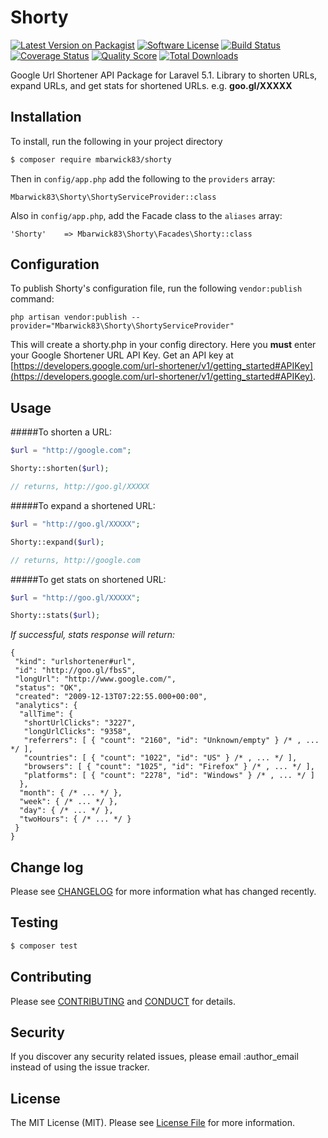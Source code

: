# Shorty

[![Latest Version on Packagist][ico-version]][link-packagist]
[![Software License][ico-license]](LICENSE.md)
[![Build Status][ico-travis]][link-travis]
[![Coverage Status][ico-scrutinizer]][link-scrutinizer]
[![Quality Score][ico-code-quality]][link-code-quality]
[![Total Downloads][ico-downloads]][link-downloads]

Google Url Shortener API Package for Laravel 5.1. Library to shorten URLs, expand URLs, and get stats for shortened URLs. e.g. **goo.gl/XXXXX**

## Installation

To install, run the following in your project directory

``` bash
$ composer require mbarwick83/shorty
```

Then in `config/app.php` add the following to the `providers` array:

```
Mbarwick83\Shorty\ShortyServiceProvider::class
```

Also in `config/app.php`, add the Facade class to the `aliases` array:

```
'Shorty'    => Mbarwick83\Shorty\Facades\Shorty::class
```

## Configuration

To publish Shorty's configuration file, run the following `vendor:publish` command:

```
php artisan vendor:publish --provider="Mbarwick83\Shorty\ShortyServiceProvider"
```

This will create a shorty.php in your config directory. Here you **must** enter your Google Shortener URL API Key. Get an API key at [https://developers.google.com/url-shortener/v1/getting_started#APIKey](https://developers.google.com/url-shortener/v1/getting_started#APIKey).

## Usage

#####To shorten a URL:

``` php
$url = "http://google.com";

Shorty::shorten($url);

// returns, http://goo.gl/XXXXX
```

#####To expand a shortened URL:

``` php
$url = "http://goo.gl/XXXXX";

Shorty::expand($url);

// returns, http://google.com
```

#####To get stats on shortened URL:

``` php
$url = "http://goo.gl/XXXXX";

Shorty::stats($url);
```

*If successful, stats response will return:*

```
{
 "kind": "urlshortener#url",
 "id": "http://goo.gl/fbsS",
 "longUrl": "http://www.google.com/",
 "status": "OK",
 "created": "2009-12-13T07:22:55.000+00:00",
 "analytics": {
  "allTime": {
   "shortUrlClicks": "3227",
   "longUrlClicks": "9358",
   "referrers": [ { "count": "2160", "id": "Unknown/empty" } /* , ... */ ],
   "countries": [ { "count": "1022", "id": "US" } /* , ... */ ],
   "browsers": [ { "count": "1025", "id": "Firefox" } /* , ... */ ],
   "platforms": [ { "count": "2278", "id": "Windows" } /* , ... */ ]
  },
  "month": { /* ... */ },
  "week": { /* ... */ },
  "day": { /* ... */ },
  "twoHours": { /* ... */ }
 }
}
```

## Change log

Please see [CHANGELOG](CHANGELOG.md) for more information what has changed recently.

## Testing

``` bash
$ composer test
```

## Contributing

Please see [CONTRIBUTING](CONTRIBUTING.md) and [CONDUCT](CONDUCT.md) for details.

## Security

If you discover any security related issues, please email :author_email instead of using the issue tracker.

## License

The MIT License (MIT). Please see [License File](LICENSE.md) for more information.

[ico-version]: https://img.shields.io/packagist/v/league/:package_name.svg?style=flat-square
[ico-license]: https://img.shields.io/badge/license-MIT-brightgreen.svg?style=flat-square
[ico-travis]: https://img.shields.io/travis/thephpleague/:package_name/master.svg?style=flat-square
[ico-scrutinizer]: https://img.shields.io/scrutinizer/coverage/g/thephpleague/:package_name.svg?style=flat-square
[ico-code-quality]: https://img.shields.io/scrutinizer/g/thephpleague/:package_name.svg?style=flat-square
[ico-downloads]: https://img.shields.io/packagist/dt/league/:package_name.svg?style=flat-square

[link-packagist]: https://packagist.org/packages/league/:package_name
[link-travis]: https://travis-ci.org/thephpleague/:package_name
[link-scrutinizer]: https://scrutinizer-ci.com/g/thephpleague/:package_name/code-structure
[link-code-quality]: https://scrutinizer-ci.com/g/thephpleague/:package_name
[link-downloads]: https://packagist.org/packages/league/:package_name
[link-author]: https://github.com/mbarwick83
[link-contributors]: ../../contributors
